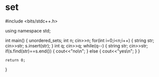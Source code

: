 # set
#include <bits/stdc++.h>

using namespace std;

int main()
{
    unordered_set<string>s;
    int n;
    cin>>n;
    for(int i=0;i<n;i++)
    {
        string str;
        cin>>str;
        s.insert(str);
    }
    int q;
    cin>>q;
    while(q--)
    {
        string str;
        cin>>str;
        if(s.find(str)==s.end())
       {
           cout<<"no\n";
       }
       else
       {
           cout<<"yes\n";
       }
    }

    return 0;
}
